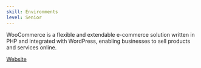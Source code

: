 ```yaml
---
skill: Environments
level: Senior
---
```


WooCommerce is a flexible and extendable e-commerce solution written in PHP and integrated with WordPress, enabling businesses to sell products and services online.

[Website](https://woocommerce.com/)
